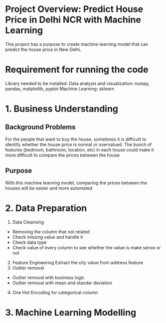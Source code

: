 # Project Overview: Predict House Price in Delhi NCR with Machine Learning
This project has a purpose to create machine learning model that can predict the house price in New Delhi.

# <b> Requirement for running the code </b>
Library needed to be installed:
Data analysis and visualization: numpy, pandas, matplotlib, pyplot
Machine Learning: sklearn

# <b> 1. Business Understanding </b>
## Background Problems
For the people that want to buy the house, sometimes it is difficult to identify whether the house price is normal or overvalued. The bunch of features (bedroom, bathroom, location, etc) in each house could make it more difficult to compare the prices between the house
## Purpose
With this machine learning model, comparing the prices between the houses will be easier and more automated 

# <b> 2. Data Preparation </b>
1. Data Cleansing
  - Removing the column that not related
  - Check missing value and handle it
  - Check data type
  - Check value of every column to see whether the value is make sense or not
2. Feature Engineering
Extract the city value from address feature  
3. Outlier removal
  - Outlier removal with business logic
  - Outlier removal with mean and standar deviation
4. One Hot Encoding for categorical column

# <b> 3. Machine Learning Modelling </b>



